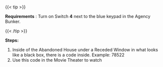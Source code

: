 ######

{{< tip >}}

**Requirements** : Turn on Switch **4** next to the blue keypad in the Agency Bunker.

{{< /tip >}}


**Steps:**

1. Inside of the Abandoned House under a Receded Window in what looks like a black box, there is a code inside. Example: 78522
1. Use this code in the Movie Theater to watch 


